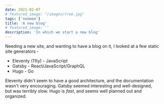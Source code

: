 ```yaml
---
date: 2021-02-07
# featured_image: "/images/tree.jpg"
tags: ['neomem']
title: 'A new blog'
# featured_image: ''
description: 'In which we start a new blog'
---
```


Needing a new site, and wanting to have a blog on it, I looked at a few static site generators -

- Eleventy (11ty) - JavaScript
- Gatsby - React/JavaScript/GraphQL
- Hugo - Go

Eleventy didn't seem to have a good architecture, and the documentation wasn't very encouraging. Gatsby seemed interesting and well-designed, but was terribly slow. Hugo is _fast_, and seems well planned out and organized.

<!-- compare github stars, codebase size -->

